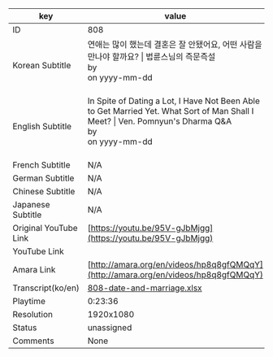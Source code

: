 |  key  |  value  |
|-------|---------|
| ID            | 808 |
| Korean Subtitle | 연애는 많이 했는데 결혼은 잘 안됐어요, 어떤 사람을 만나야 할까요? \| 법륜스님의 즉문즉설<br>by <br>on yyyy-mm-dd<br><br>|
| English Subtitle | In Spite of Dating a Lot, I Have Not Been Able to Get Married Yet. What Sort of Man Shall I Meet? \| Ven. Pomnyun's Dharma Q&A<br>by <br>on yyyy-mm-dd<br><br>|
| French Subtitle | N/A |
| German Subtitle | N/A |
| Chinese Subtitle | N/A |
| Japanese Subtitle | N/A |
| Original YouTube Link  | [https://youtu.be/95V-gJbMjgg](https://youtu.be/95V-gJbMjgg) |
| YouTube Link  |  |
| Amara Link    | [http://amara.org/en/videos/hp8q8gfQMQqY](http://amara.org/en/videos/hp8q8gfQMQqY) |
| Transcript(ko/en) | [808-date-and-marriage.xlsx](https://github.com/jungtosociety/dharma-qna/raw/master/sub/808/808-date-and-marriage.xlsx) |
| Playtime | 0:23:36 |
| Resolution | 1920x1080|
| Status | unassigned |
| Comments | None |
